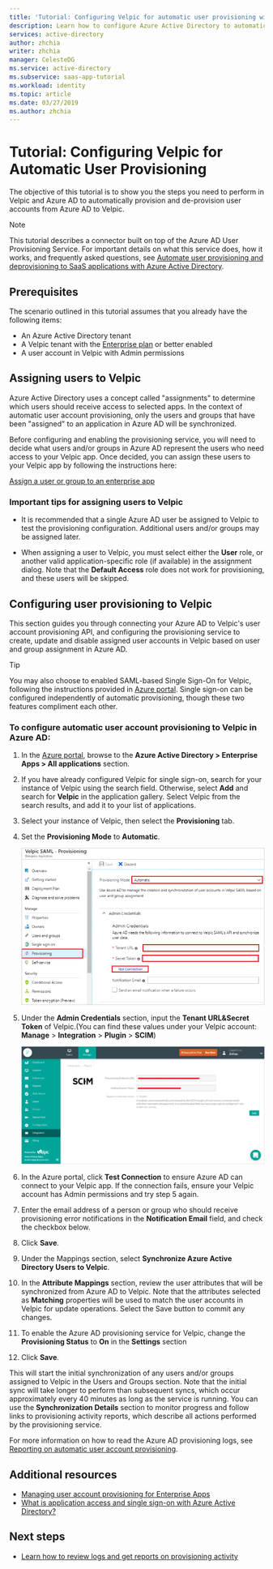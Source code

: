 ```yaml
---
title: 'Tutorial: Configuring Velpic for automatic user provisioning with Azure Active Directory | Microsoft Docs'
description: Learn how to configure Azure Active Directory to automatically provision and de-provision user accounts to Velpic.
services: active-directory
author: zhchia
writer: zhchia
manager: CelesteDG
ms.service: active-directory
ms.subservice: saas-app-tutorial
ms.workload: identity
ms.topic: article
ms.date: 03/27/2019
ms.author: zhchia
---
```


# Tutorial: Configuring Velpic for Automatic User Provisioning

The objective of this tutorial is to show you the steps you need to perform in Velpic and Azure AD to automatically provision and de-provision user accounts from Azure AD to Velpic.

> [!NOTE]
> This tutorial describes a connector built on top of the Azure AD User Provisioning Service. For important details on what this service does, how it works, and frequently asked questions, see [Automate user provisioning and deprovisioning to SaaS applications with Azure Active Directory](../app-provisioning/user-provisioning.md).

## Prerequisites

The scenario outlined in this tutorial assumes that you already have the following items:

* An Azure Active Directory tenant
* A Velpic tenant with the [Enterprise plan](https://www.velpic.com/pricing.html) or better enabled
* A user account in Velpic with Admin permissions

## Assigning users to Velpic

Azure Active Directory uses a concept called "assignments" to determine which users should receive access to selected apps. In the context of automatic user account provisioning, only the users and groups that have been "assigned" to an application in Azure AD will be synchronized. 

Before configuring and enabling the provisioning service, you will need to decide what users and/or groups in Azure AD represent the users who need access to your Velpic app. Once decided, you can assign these users to your Velpic app by following the instructions here:

[Assign a user or group to an enterprise app](../manage-apps/assign-user-or-group-access-portal.md)

### Important tips for assigning users to Velpic

* It is recommended that a single Azure AD user be assigned to Velpic to test the provisioning configuration. Additional users and/or groups may be assigned later.

* When assigning a user to Velpic, you must select either the **User** role, or another valid application-specific role (if available) in the assignment dialog. Note that the **Default Access** role does not work for provisioning, and these users will be skipped.

## Configuring user provisioning to Velpic

This section guides you through connecting your Azure AD to Velpic's user account provisioning API, and configuring the provisioning service to create, update and disable assigned user accounts in Velpic based on user and group assignment in Azure AD.

> [!TIP]
> You may also choose to enabled SAML-based Single Sign-On for Velpic, following the instructions provided in [Azure portal](https://portal.azure.com). Single sign-on can be configured independently of automatic provisioning, though these two features compliment each other.

### To configure automatic user account provisioning to Velpic in Azure AD:

1. In the [Azure portal](https://portal.azure.com), browse to the **Azure Active Directory > Enterprise Apps > All applications**  section.

2. If you have already configured Velpic for single sign-on, search for your instance of Velpic using the search field. Otherwise, select **Add** and search for **Velpic** in the application gallery. Select Velpic from the search results, and add it to your list of applications.

3. Select your instance of Velpic, then select the **Provisioning** tab.

4. Set the **Provisioning Mode** to **Automatic**.

    ![Velpic Provisioning](./media/velpic-provisioning-tutorial/Velpic1.png)

5. Under the **Admin Credentials** section, input the **Tenant URL&Secret Token** of Velpic.(You can find these values under your Velpic account: **Manage** > **Integration** > **Plugin** > **SCIM**)

    ![Authorization Values](./media/velpic-provisioning-tutorial/Velpic2.png)

6. In the Azure portal, click **Test Connection** to ensure Azure AD can connect to your Velpic app. If the connection fails, ensure your Velpic account has Admin permissions and try step 5 again.

7. Enter the email address of a person or group who should receive provisioning error notifications in the **Notification Email** field, and check the checkbox below.

8. Click **Save**.

9. Under the Mappings section, select **Synchronize Azure Active Directory Users to Velpic**.

10. In the **Attribute Mappings** section, review the user attributes that will be synchronized from Azure AD to Velpic. Note that the attributes selected as **Matching** properties will be used to match the user accounts in Velpic for update operations. Select the Save button to commit any changes.

11. To enable the Azure AD provisioning service for Velpic, change the **Provisioning Status** to **On** in the **Settings** section

12. Click **Save**.

This will start the initial synchronization of any users and/or groups assigned to Velpic in the Users and Groups section. Note that the initial sync will take longer to perform than subsequent syncs, which occur approximately every 40 minutes as long as the service is running. You can use the **Synchronization Details** section to monitor progress and follow links to provisioning activity reports, which describe all actions performed by the provisioning service.

For more information on how to read the Azure AD provisioning logs, see [Reporting on automatic user account provisioning](../app-provisioning/check-status-user-account-provisioning.md).

## Additional resources

* [Managing user account provisioning for Enterprise Apps](../app-provisioning/configure-automatic-user-provisioning-portal.md)
* [What is application access and single sign-on with Azure Active Directory?](../manage-apps/what-is-single-sign-on.md)

## Next steps

* [Learn how to review logs and get reports on provisioning activity](../app-provisioning/check-status-user-account-provisioning.md)